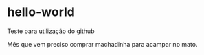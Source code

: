 # hello-world
Teste para utilização do github

Mês que vem preciso comprar machadinha para acampar no mato.

